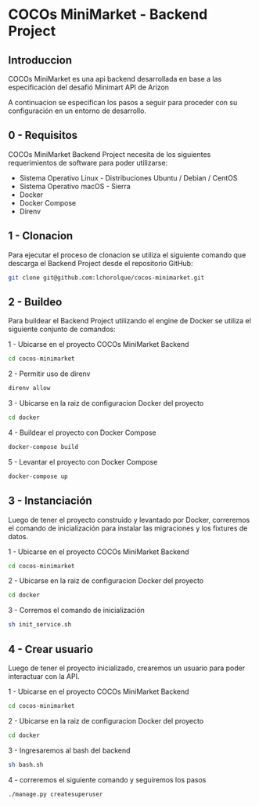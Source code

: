 # COCOs MiniMarket - Backend Project
 
## Introduccion
 
COCOs MiniMarket es una api backend desarrollada en base a las especificación del desafió Minimart API de Arizon
 
A continuacion se especifican los pasos a seguir para proceder con su configuración en un entorno de desarrollo.
 
## 0 - Requisitos
 
COCOs MiniMarket Backend Project necesita de los siguientes requerimientos de software para poder utilizarse:
 
- Sistema Operativo Linux - Distribuciones Ubuntu / Debian / CentOS
- Sistema Operativo macOS - Sierra
- Docker
- Docker Compose
- Direnv
 
## 1 - Clonacion
 
Para ejecutar el proceso de clonacion se utiliza el siguiente comando que descarga el Backend Project desde el repositorio GitHub:
 
```bash
git clone git@github.com:lchorolque/cocos-minimarket.git
```
 
## 2 - Buildeo
 
Para buildear el Backend Project utilizando el engine de Docker se utiliza el siguiente conjunto de comandos:
 
1 - Ubicarse en el proyecto COCOs MiniMarket Backend
```bash
cd cocos-minimarket
``` 
2 - Permitir uso de direnv
```bash
direnv allow
``` 
3 - Ubicarse en la raiz de configuracion Docker del proyecto
```bash
cd docker
```
4 - Buildear el proyecto con Docker Compose
```bash
docker-compose build
```
5 - Levantar el proyecto con Docker Compose
```bash
docker-compose up
```
 
## 3 - Instanciación
 
Luego de tener el proyecto construido y levantado por Docker, correremos el comando de inicialización para  instalar las migraciones y los fixtures de datos.

1 - Ubicarse en el proyecto COCOs MiniMarket Backend
```bash
cd cocos-minimarket
``` 
2 - Ubicarse en la raiz de configuracion Docker del proyecto
```bash
cd docker
```
3 - Corremos el comando de inicialización
```bash
sh init_service.sh
```

## 4 - Crear usuario

Luego de tener el proyecto inicializado, crearemos un usuario para poder interactuar con la API.

1 - Ubicarse en el proyecto COCOs MiniMarket Backend
```bash
cd cocos-minimarket
``` 
2 - Ubicarse en la raiz de configuracion Docker del proyecto
```bash
cd docker
```
3 - Ingresaremos al bash del backend
```bash
sh bash.sh
```
4 - correremos el siguiente comando y seguiremos los pasos
```bash
./manage.py createsuperuser
```
